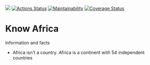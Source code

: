 [![](https://img.shields.io/badge/Reviewed_by-Hound-blueviolet.svg)](https://houndci.com) [![Actions Status](https://github.com/devcareer/code-jammers-backend/workflows/Nodejs%20CI/badge.svg)](https://github.com/devcareer/code-jammers-backend/actions) [![Maintainability](https://api.codeclimate.com/v1/badges/4f89b447ad9e9ead60db/maintainability)](https://codeclimate.com/github/devcareer/code-jammers-backend/maintainability) [![Coverage Status](https://coveralls.io/repos/github/devcareer/code-jammers-backend/badge.svg?branch=develop)](https://coveralls.io/github/devcareer/code-jammers-backend?branch=develop)


# Know Africa

Information and facts 
- Africa isn't a country. Africa is a continent with 54 independent countries

